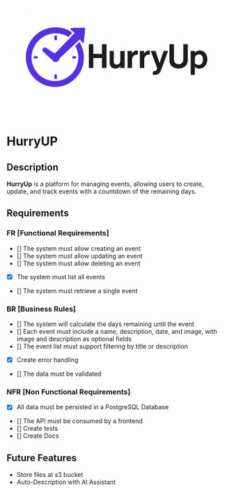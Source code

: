 ![HurryUp Logo](./src/main/resources/static/hurryup-logo-2x1.png)

# HurryUP

## Description
**HurryUp** is a platform for managing events, allowing users to create, update, and track events with a countdown of the remaining days.

## Requirements

### FR [Functional Requirements]
- [] The system must allow creating an event
- [] The system must allow updating an event
- [] The system must allow deleting an event
- [x] The system must list all events
- [] The system must retrieve a single event

### BR [Business Rules]
- [] The system will calculate the days remaining until the event
- [] Each event must include a name, description, date, and image, with image and description as optional fields
- [] The event list must support filtering by title or description
- [x] Create error handling
- [] The data must be validated

### NFR [Non Functional Requirements]
- [x] All data must be persisted in a PostgreSQL Database
- [] The API must be consumed by a frontend
- [] Create tests
- [] Create Docs

## Future Features
- Store files at s3 bucket
- Auto-Description with AI Assistant 